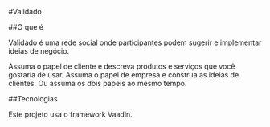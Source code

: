 #Validado

##O que é

Validado é uma rede social onde participantes podem sugerir e implementar ideias de negócio. 

Assuma o papel de cliente e descreva produtos e serviços que você gostaria de usar. Assuma o papel de empresa e construa as ideias de clientes. Ou assuma os dois papéis ao mesmo tempo.

##Tecnologias

Este projeto usa o framework Vaadin.
